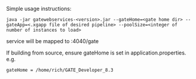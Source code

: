 Simple usage instructions:

```
java -jar gatewebservices-<version>.jar --gateHome=<gate home dir> --gateApp=<.xgapp file of desired pipeline> --poolSize=<integer of number of instances to load>
```

service will be mapped to  <localhost>:4040/gate

If building from source, ensure gateHome is set in application.properties. e.g.

```
gateHome = /home/rich/GATE_Developer_8.3
```

